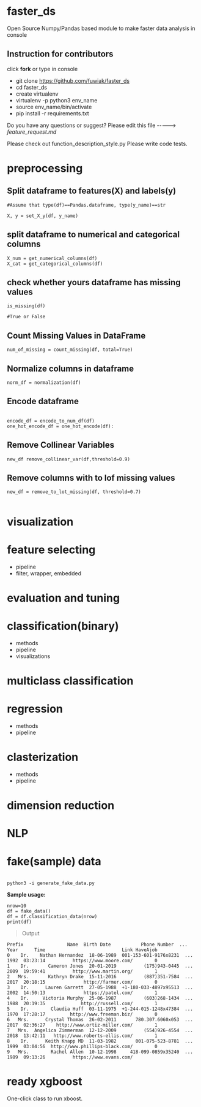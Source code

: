# faster_ds
Open Source Numpy/Pandas based module to make faster data analysis in console


## Instruction for contributors

click **fork** or type in console

- git clone https://github.com/fuwiak/faster_ds
- cd faster_ds
- create virtualenv
- virtualenv -p python3 env_name
- source env_name/bin/activate
- pip install -r requirements.txt

Do you have any questions or suggest? Please edit this file -----> *feature_request.md*

Please check out function_description_style.py
Please write code tests.

# preprocessing
## Split dataframe to features(X) and labels(y)

```{Python}
#Assume that type(df)==Pandas.dataframe, type(y_name)==str

X, y = set_X_y(df, y_name)
```

## split dataframe to numerical and categorical columns
```{Python}
X_num = get_numerical_columns(df)
X_cat = get_categorical_columns(df)
```

## check whether yours dataframe has missing values
```{Python}
is_missing(df)

#True or False

```

## Count Missing Values in DataFrame
```{Python}
num_of_missing = count_missing(df, total=True)

```


## Normalize columns in dataframe
```{Python}
norm_df = normalization(df)
```

## Encode dataframe

```{Python}

encode_df = encode_to_num_df(df)
one_hot_encode_df = one_hot_encode(df):	
```

## Remove Collinear Variables
```{Python}
new_df remove_collinear_var(df,threshold=0.9)
```

## Remove columns with to lof missing values
```{Python}
new_df = remove_to_lot_missing(df, threshold=0.7)


```


# visualization


# feature selecting
- pipeline
- filter, wrapper, embedded

# evaluation and tuning


# classification(binary)

- methods
- pipeline
- visualizations

# multiclass classification

# regression


- methods
- pipeline

# clasterization

- methods
- pipeline

# dimension reduction

# NLP

# fake(sample) data
```{BASH}

python3 -i generate_fake_data.py

```

**Sample usage:**
```{Python}
nrow=10
df = fake_data()
df = df.classification_data(nrow)
print(df)

```
>  Output

```
Prefix                Name  Birth Date           Phone Number  ...  Year      Time                            Link HaveAjob
0    Dr.    Nathan Hernandez  18-06-1989  001-153-601-9176x8231  ...  1992  03:23:14          https://www.moore.com/        0
1    Dr.       Cameron Jones  20-01-2019          (175)943-0445  ...  2009  19:59:41          http://www.martin.org/        1
2   Mrs.       Kathryn Drake  15-11-2016          (887)351-7584  ...  2017  20:18:15              http://farmer.com/        0
3    Dr.      Lauren Garrett  27-05-1988  +1-180-033-4897x95513  ...  2002  14:50:13              https://patel.com/        1
4    Dr.     Victoria Murphy  25-06-1987          (603)268-1434  ...  1988  20:19:35             http://russell.com/        1
5    Dr.        Claudia Huff  03-11-1975  +1-244-015-1248x47384  ...  1970  17:28:17         http://www.freeman.biz/        0
6   Mrs.      Crystal Thomas  26-02-2011       780.307.6060x053  ...  2017  02:36:27    http://www.ortiz-miller.com/        1
7   Mrs.  Angelica Zimmerman  12-12-2009          (554)926-4554  ...  2018  13:42:11   http://www.roberts-ellis.com/        1
8    Dr.      Keith Knapp MD  11-03-1982       001-075-523-8781  ...  1999  03:04:56  http://www.phillips-black.com/        0
9   Mrs.        Rachel Allen  10-12-1998     418-099-0859x35240  ...  1989  09:13:26          https://www.evans.com/        

```

# ready xgboost
One-click class to run xboost.




